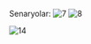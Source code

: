 
Senaryolar:
![7](https://user-images.githubusercontent.com/83539143/154976548-ac1b910c-4752-4ccc-b04a-77f2b33f74a6.PNG)
![8](https://user-images.githubusercontent.com/83539143/154976562-f21aca9d-bab0-4912-97a1-885a02998e0c.PNG)


![14](https://user-images.githubusercontent.com/83539143/154976364-b593af26-0896-45a7-9bd3-f8d37b7783f5.PNG)
